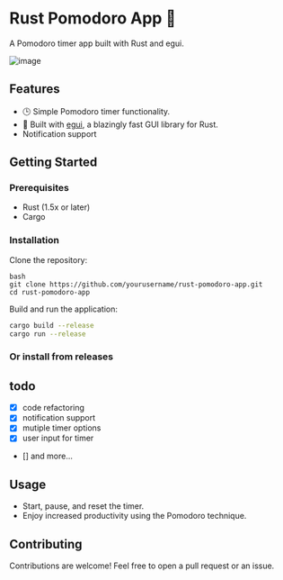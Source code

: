 # Rust Pomodoro App 🍅

A Pomodoro timer app built with Rust and egui.


![image](https://github.com/chiefdinkan/Pom/assets/87846149/9d9d1a39-26fa-4842-ad62-aa37c172c2e3)

## Features

- 🕒 Simple Pomodoro timer functionality.
- 🎨 Built with [egui](https://github.com/emilk/egui), a blazingly fast GUI library for Rust.
- Notification support



## Getting Started

### Prerequisites

- Rust (1.5x or later)
- Cargo

### Installation

Clone the repository:

```
bash
git clone https://github.com/yourusername/rust-pomodoro-app.git
cd rust-pomodoro-app
```


Build and run the application:

```bash
cargo build --release
cargo run --release
```

### Or install from releases

## todo
- [x] code refactoring
- [x] notification support
- [x] mutiple timer options
- [x] user input for timer
- [] and more...

## Usage

- Start, pause, and reset the timer.
- Enjoy increased productivity using the Pomodoro technique.

## Contributing

Contributions are welcome! Feel free to open a pull request or an issue.
